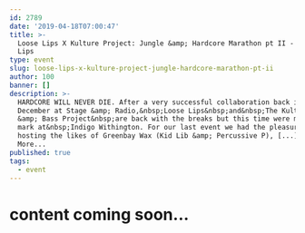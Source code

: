 ```yaml
---
id: 2789
date: '2019-04-18T07:00:47'
title: >-
  Loose Lips X Kulture Project: Jungle &amp; Hardcore Marathon pt II - Loose
  Lips
type: event
slug: loose-lips-x-kulture-project-jungle-hardcore-marathon-pt-ii
author: 100
banner: []
description: >-
  HARDCORE WILL NEVER DIE. After a very successful collaboration back in
  December at Stage &amp; Radio,&nbsp;Loose Lips&nbsp;and&nbsp;The Kulture Drum
  &amp; Bass Project&nbsp;are back with the breaks but this time were making our
  mark at&nbsp;Indigo Withington. For our last event we had the pleasure of
  hosting the likes of Greenbay Wax (Kid Lib &amp; Percussive P), [...]Read
  More...
published: true
tags:
  - event
---
```

content coming soon...
======================